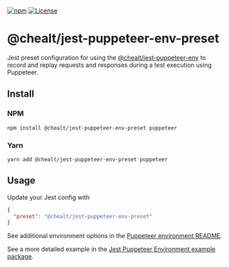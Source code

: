 [![npm](https://img.shields.io/npm/v/@chealt/jest-puppeteer-env-preset.svg)](http://npm.im/@chealt/jest-puppeteer-env-preset)
[![License](https://img.shields.io/npm/l/@chealt/jest-puppeteer-env-preset.svg)](/LICENSE)

# @chealt/jest-puppeteer-env-preset

Jest preset configuration for using the [@chealt/jest-puppeteer-env](https://www.npmjs.com/package/@chealt/jest-puppeteer-env) to record and replay requests and responses during a test execution using Puppeteer.

## Install

### NPM

```
npm install @chealt/jest-puppeteer-env-preset puppeteer
```

### Yarn

```
yarn add @chealt/jest-puppeteer-env-preset puppeteer
```

## Usage

Update your Jest config with

```json
{
  "preset": "@chealt/jest-puppeteer-env-preset"
}
```

See additional environment options in the [Puppeteer environment README](https://www.npmjs.com/package/@chealt/jest-puppeteer-env).

See a more detailed example in the [Jest Puppeteer Environment example package](https://github.com/chealt/chealt/tree/main/packages/jest-puppeteer-env-example).
